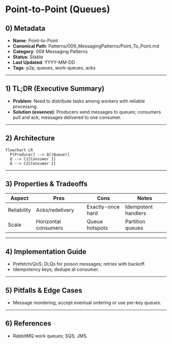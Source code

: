 # Point-to-Point (Queues)

## 0) Metadata
- **Name**: Point-to-Point
- **Canonical Path**: Patterns/009_MessagingPatterns/Point_To_Point.md
- **Category**: 009 Messaging Patterns
- **Status**: Stable
- **Last Updated**: YYYY-MM-DD
- **Tags**: p2p, queues, work-queues, acks

---

## 1) TL;DR (Executive Summary)
- **Problem**: Need to distribute tasks among workers with reliable processing.
- **Solution (essence)**: Producers send messages to queues; consumers pull and ack; messages delivered to one consumer.

---

## 2) Architecture
```mermaid
flowchart LR
  P[Producer] --> Q[(Queue)]
  Q --> C1[Consumer 1]
  Q --> C2[Consumer 2]
```

---

## 3) Properties & Tradeoffs
| Aspect | Pros | Cons | Notes |
|---|---|---|---|
| Reliability | Acks/redelivery | Exactly-once hard | Idempotent handlers |
| Scale | Horizontal consumers | Queue hotspots | Partition queues |

---

## 4) Implementation Guide
- Prefetch/QoS; DLQs for poison messages; retries with backoff.
- Idempotency keys; dedupe at consumer.

---

## 5) Pitfalls & Edge Cases
- Message reordering; accept eventual ordering or use per-key queues.

---

## 6) References
- RabbitMQ work queues; SQS; JMS.
